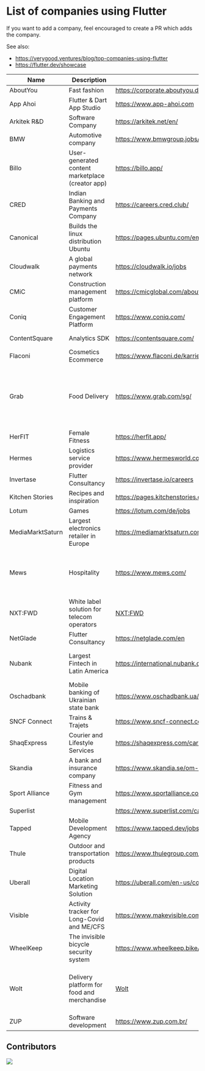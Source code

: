 # List of companies using Flutter

If you want to add a company, feel encouraged to create a PR which adds the company.

See also:

- https://verygood.ventures/blog/top-companies-using-flutter
- https://flutter.dev/showcase

| Name             | Description                                      | Link                                                                                | Country                                                                           |
| ---------------- | ------------------------------------------------ | ----------------------------------------------------------------------------------- | --------------------------------------------------------------------------------- |
| AboutYou         | Fast fashion                                     | https://corporate.aboutyou.de/en/career                                             | Germany                                                                           |
| App Ahoi         | Flutter & Dart App Studio                        | https://www.app-ahoi.com                                                            | Germany                                                                           |
| Arkitek R&D      | Software Company                                 | https://arkitek.net/en/                                                             | Turkey                                                                            |
| BMW              | Automotive company                               | https://www.bmwgroup.jobs/en.html                                                   | Germany                                                                           |
| Billo            | User-generated content marketplace (creator app) | https://billo.app/                                                                  | United States, Lithuania                                                          |
| CRED             | Indian Banking and Payments Company              | https://careers.cred.club/                                                          | India                                                                             |
| Canonical        | Builds the linux distribution Ubuntu             | https://pages.ubuntu.com/employee_engagement_campaign.html                          | Worldwide                                                                         |
| Cloudwalk        | A global payments network                        | https://cloudwalk.io/jobs                                                           | Brazil                                                                            |
| CMiC             | Construction management platform                 | https://cmicglobal.com/about-us/culture-careers                                     | Canada                                                                            |
| Coniq            | Customer Engagement Platform                     | https://www.coniq.com/                                                              | UK, Spain                                                                         |
| ContentSquare    | Analytics SDK                                    | https://contentsquare.com/                                                          | UK, Spain, France                                                                 |
| Flaconi          | Cosmetics Ecommerce                              | https://www.flaconi.de/karriere/                                                    | Germany                                                                           |
| Grab             | Food Delivery                                    | https://www.grab.com/sg/                                                            | Singapore, Malaysia, Indonesia, Thailand, Vietnam, Philippines, Cambodia, Myanmar |
| HerFIT           | Female Fitness                                   | https://herfit.app/                                                                 | Taiwan                                                                            |
| Hermes           | Logistics service provider                       | https://www.hermesworld.com/de/karriere/karriere-uebersicht/                        | Germany                                                                           |
| Invertase        | Flutter Consultancy                              | https://invertase.io/careers                                                        | Worldwide                                                                         |
| Kitchen Stories  | Recipes and inspiration                          | https://pages.kitchenstories.com/de/career                                          | Germany                                                                           |
| Lotum            | Games                                            | https://lotum.com/de/jobs                                                           | Germany                                                                           |
| MediaMarktSaturn | Largest electronics retailer in Europe           | https://mediamarktsaturn.com/                                                       | Germany, Spain                                                                    |
| Mews             | Hospitality                                      | https://www.mews.com/                                                               | UK, Spain, Czech Republic, Germany, Croatia, Netherlands                          |
| NXT:FWD          | White label solution for telecom operators       | [NXT:FWD](https://www.nxtfwd.com/)                                                  |                                                                                   |
| NetGlade         | Flutter Consultancy                              | https://netglade.com/en                                                             | Czechia                                                                           |
| Nubank           | Largest Fintech in Latin America                 | https://international.nubank.com.br/careers/                                        | Brazil, Germany, Mexico, Colombia                                                 |
| Oschadbank       | Mobile banking of Ukrainian state bank           | https://www.oschadbank.ua/mob-oschad                                                | Ukraine                                                                           |
| SNCF Connect     | Trains & Trajets                                 | https://www.sncf-connect.com/                                                       | France                                                                            |
| ShaqExpress      | Courier and Lifestyle Services                   | https://shaqexpress.com/careers                                                     | Ghana                                                                             |
| Skandia          | A bank and insurance company                     | https://www.skandia.se/om-oss/jobba-hos-oss/                                        | Sweden                                                                            |
| Sport Alliance   | Fitness and Gym management                       | https://www.sportalliance.com/en/                                                   | Europe                                                                            |
| Superlist        |                                                  | https://www.superlist.com/careers                                                   | Germany                                                                           |
| Tapped           | Mobile Development Agency                        | https://www.tapped.dev/jobs/                                                        | Germany                                                                           |
| Thule            | Outdoor and transportation products              | https://www.thulegroup.com/en/career                                                | Worldwide                                                                         |
| Uberall          | Digital Location Marketing Solution              | https://uberall.com/en-us/company/careers                                           | Worldwide                                                                         |
| Visible          | Activity tracker for Long-Covid and ME/CFS       | https://www.makevisible.com/                                                        | United States, United Kingdom                                                     |
| WheelKeep        | The invisible bicycle security system            | https://www.wheelkeep.bike/                                                         | Netherlands, Ukraine                                                              |
| Wolt             | Delivery platform for food and merchandise       | [Wolt](https://careers.wolt.com/en/blog/tech/scaling-our-merchant-app-with-flutter) | Germany, Finland, Sweden, Denmark, Estonia, Israel                                |
| ZUP              | Software development                             | https://www.zup.com.br/                                                             | Brazil, US                                                                        |

## Contributors

<a href="https://github.com/ueman/companies_using_flutter/graphs/contributors">
  <img src="https://contrib.rocks/image?repo=ueman/companies_using_flutter" />
</a>
